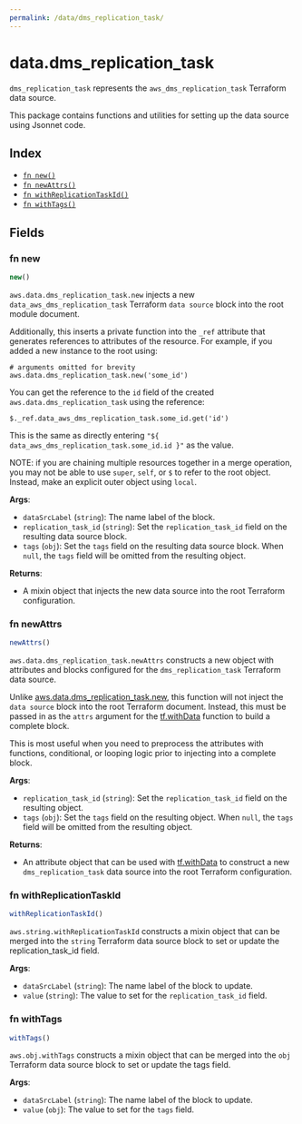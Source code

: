 ```yaml
---
permalink: /data/dms_replication_task/
---
```


# data.dms_replication_task

`dms_replication_task` represents the `aws_dms_replication_task` Terraform data source.



This package contains functions and utilities for setting up the data source using Jsonnet code.


## Index

* [`fn new()`](#fn-new)
* [`fn newAttrs()`](#fn-newattrs)
* [`fn withReplicationTaskId()`](#fn-withreplicationtaskid)
* [`fn withTags()`](#fn-withtags)

## Fields

### fn new

```ts
new()
```


`aws.data.dms_replication_task.new` injects a new `data_aws_dms_replication_task` Terraform `data source`
block into the root module document.

Additionally, this inserts a private function into the `_ref` attribute that generates references to attributes of the
resource. For example, if you added a new instance to the root using:

    # arguments omitted for brevity
    aws.data.dms_replication_task.new('some_id')

You can get the reference to the `id` field of the created `aws.data.dms_replication_task` using the reference:

    $._ref.data_aws_dms_replication_task.some_id.get('id')

This is the same as directly entering `"${ data_aws_dms_replication_task.some_id.id }"` as the value.

NOTE: if you are chaining multiple resources together in a merge operation, you may not be able to use `super`, `self`,
or `$` to refer to the root object. Instead, make an explicit outer object using `local`.

**Args**:
  - `dataSrcLabel` (`string`): The name label of the block.
  - `replication_task_id` (`string`): Set the `replication_task_id` field on the resulting data source block.
  - `tags` (`obj`): Set the `tags` field on the resulting data source block. When `null`, the `tags` field will be omitted from the resulting object.

**Returns**:
- A mixin object that injects the new data source into the root Terraform configuration.


### fn newAttrs

```ts
newAttrs()
```


`aws.data.dms_replication_task.newAttrs` constructs a new object with attributes and blocks configured for the `dms_replication_task`
Terraform data source.

Unlike [aws.data.dms_replication_task.new](#fn-new), this function will not inject the `data source`
block into the root Terraform document. Instead, this must be passed in as the `attrs` argument for the
[tf.withData](https://github.com/tf-libsonnet/core/tree/main/docs#fn-withdata) function to build a complete block.

This is most useful when you need to preprocess the attributes with functions, conditional, or looping logic prior to
injecting into a complete block.

**Args**:
  - `replication_task_id` (`string`): Set the `replication_task_id` field on the resulting object.
  - `tags` (`obj`): Set the `tags` field on the resulting object. When `null`, the `tags` field will be omitted from the resulting object.

**Returns**:
  - An attribute object that can be used with [tf.withData](https://github.com/tf-libsonnet/core/tree/main/docs#fn-withdata) to construct a new `dms_replication_task` data source into the root Terraform configuration.


### fn withReplicationTaskId

```ts
withReplicationTaskId()
```

`aws.string.withReplicationTaskId` constructs a mixin object that can be merged into the `string`
Terraform data source block to set or update the replication_task_id field.



**Args**:
  - `dataSrcLabel` (`string`): The name label of the block to update.
  - `value` (`string`): The value to set for the `replication_task_id` field.


### fn withTags

```ts
withTags()
```

`aws.obj.withTags` constructs a mixin object that can be merged into the `obj`
Terraform data source block to set or update the tags field.



**Args**:
  - `dataSrcLabel` (`string`): The name label of the block to update.
  - `value` (`obj`): The value to set for the `tags` field.
